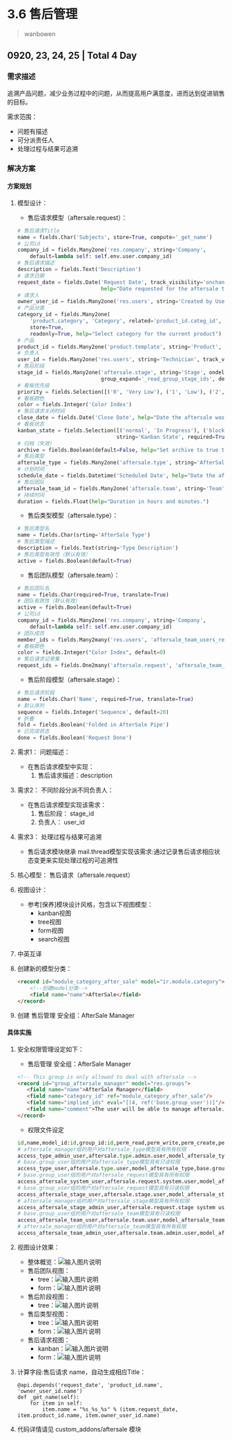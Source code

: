 

# 3.6 售后管理
> wanbowen
## 0920, 23, 24, 25 | Total 4 Day
 
### 需求描述
追溯产品问题，减少业务过程中的问题，从而提高用户满意度，进而达到促进销售的目标。

需求范围：
- 问题有描述
- 可分派责任人
- 处理过程与结果可追溯

### 解决方案
#### 方案规划
1. 模型设计：
    - 售后请求模型（aftersale.request）：
    ```python
    # 售后请求Title
    name = fields.Char('Subjects', store=True, compute='_get_name')
    # 公司id
    company_id = fields.Many2one('res.company', string='Company',
        default=lambda self: self.env.user.company_id)
    # 售后请求描述
    description = fields.Text('Description')
    # 请求日期
    request_date = fields.Date('Request Date', track_visibility='onchange', default=fields.Date.context_today,
                               help="Date requested for the aftersale to happen")
    # 请求人
    owner_user_id = fields.Many2one('res.users', string='Created by User', default=lambda s: s.env.uid)
    # 产品分类
    category_id = fields.Many2one(
        'product.category', 'Category', related='product_id.categ_id',
        store=True,
        readonly=True, help="Select category for the current product")
    # 产品
    product_id = fields.Many2one('product.template', string='Product', ondelete='restrict', index=True)
    # 负责人
    user_id = fields.Many2one('res.users', string='Technician', track_visibility='onchange', oldname='technician_user_id')
    # 售后阶段
    stage_id = fields.Many2one('aftersale.stage', string='Stage', ondelete='restrict', track_visibility='onchange',
                               group_expand='_read_group_stage_ids', default=_default_stage)
    # 看板优先级
    priority = fields.Selection([('0', 'Very Low'), ('1', 'Low'), ('2', 'Normal'), ('3', 'High')], string='Priority')
    # 看板颜色
    color = fields.Integer('Color Index')
    # 售后请求关闭时间
    close_date = fields.Date('Close Date', help="Date the aftersale was finished. ")
    # 看板状态
    kanban_state = fields.Selection([('normal', 'In Progress'), ('blocked', 'Blocked'), ('done', 'Ready for next stage')],
                                    string='Kanban State', required=True, default='normal', track_visibility='onchange')
    # 归档（失效）
    archive = fields.Boolean(default=False, help="Set archive to true to hide the aftersale request without deleting it.")
    # 售后类型
    aftersale_type = fields.Many2one('aftersale.type', string='AfterSale Type', default=_default_type)
    # 计划时间
    schedule_date = fields.Datetime('Scheduled Date', help="Date the aftersale team plans the aftersale.  It should not differ much from the Request Date. ")
    # 售后团队
    aftersale_team_id = fields.Many2one('aftersale.team', string='Team', required=True, default=_get_default_team_id)
    # 持续时间
    duration = fields.Float(help="Duration in hours and minutes.")
    ```
    - 售后类型模型（aftersale.type）：
    ```python
    # 售后类型名
    name = fields.Char(srting='AfterSale Type')
    # 售后类型描述
    description = fields.Text(string='Type Description')
    # 售后类型有效性（默认有效）
    active = fields.Boolean(default=True)
    ```
    - 售后团队模型（aftersale.team）：
    ```python
    # 售后团队名
    name = fields.Char(required=True, translate=True)
    # 团队有效性（默认有效）
    active = fields.Boolean(default=True)
    # 公司id
    company_id = fields.Many2one('res.company', string='Company',
        default=lambda self: self.env.user.company_id)
    # 团队成员
    member_ids = fields.Many2many('res.users', 'aftersale_team_users_rel', string="Team Members")
    # 看板颜色
    color = fields.Integer("Color Index", default=0)
    # 售后请求记录集
    request_ids = fields.One2many('aftersale.request', 'aftersale_team_id', copy=False)
    ```
    - 售后阶段模型（aftersale.stage）：
    ```python
    # 售后请求阶段
    name = fields.Char('Name', required=True, translate=True)
    # 默认序列
    sequence = fields.Integer('Sequence', default=20)
    # 折叠
    fold = fields.Boolean('Folded in AfterSale Pipe')
    # 已完成状态
    done = fields.Boolean('Request Done')
    ```
2. 需求1： 问题描述：
    - 在售后请求模型中实现：
        1. 售后请求描述：description
3. 需求2： 不同阶段分派不同负责人：
    - 在售后请求模型实现该需求：
        1. 售后阶段： stage_id
        2. 负责人： user_id
4. 需求3： 处理过程与结果可追溯
    - 售后请求模块继承 mail.thread模型实现该需求:通过记录售后请求相应状态变更来实现处理过程的可追溯性
5. 核心模型： 售后请求（aftersale.request）

6. 视图设计：
    - 参考[保养]模块设计风格，包含以下视图模型：
        - kanban视图
        - tree视图
        - form视图
        - search视图
7. 中英互译

8. 创建新的模型分类：
    ```html
    <record id="module_category_after_sale" model="ir.module.category">
        <!--创建model分类-->
        <field name="name">AfterSale</field>
    </record>
    ```
9. 创建 售后管理 安全组：AfterSale Manager
   
#### 具体实施
1. 安全权限管理设定如下：
    - 售后管理 安全组：AfterSale Manager
     ```html
    <!-- This group is only allowed to deal with aftersale -->
    <record id="group_aftersale_manager" model="res.groups">
        <field name="name">AfterSale Manager</field>
        <field name="category_id" ref="module_category_after_sale"/>
        <field name="implied_ids" eval="[(4, ref('base.group_user'))]"/>
        <field name="comment">The user will be able to manage aftersale.</field>
    </record>
    ```
   - 权限文件设定
    ```python
    id,name,model_id:id,group_id:id,perm_read,perm_write,perm_create,perm_unlink
    # aftersale_manager组的用户对aftersale_type模型具有所有权限
    access_type_admin_user,aftersale.type.admin.user,model_aftersale_type,group_aftersale_manager,1,1,1,1
    # base.group_user组的用户对aftersale_type模型具有只读权限
    access_type_user,aftersale.type.user,model_aftersale_type,base.group_user,1,0,0,0
    # base.group_user组的用户对aftersale_request模型具有所有权限
    access_aftersale_system_user,aftersale.request.system.user,model_aftersale_request,base.group_user,1,1,1,1
    # base.group_user组的用户对aftersale_request模型具有只读权限
    access_aftersale_stage_user,aftersale.stage.user,model_aftersale_stage,base.group_user,1,0,0,0
    # aftersale_manager组的用户对aftersale_stage模型具有所有权限
    access_aftersale_stage_admin_user,aftersale.request.stage system user,model_aftersale_stage,group_aftersale_manager,1,1,1,1
    # base.group_user组的用户对aftersale_team模型具有只读权限
    access_aftersale_team_user,aftersale.team.user,model_aftersale_team,base.group_user,1,0,0,0
    # aftersale_manager组的用户对aftersale_team模型具有所有权限
    access_aftersale_team_admin_user,aftersale.team.admin.user,model_aftersale_team,group_aftersale_manager,1,1,1,1
    ```
   
2. 视图设计效果：
    - 整体概览：![输入图片说明](https://images.gitee.com/uploads/images/2019/0925/160134_b9cbd505_5136250.png "屏幕截图.png")
    - 售后团队视图：
        - tree：![输入图片说明](https://images.gitee.com/uploads/images/2019/0925/160321_436d38d3_5136250.png "屏幕截图.png")
        - form：![输入图片说明](https://images.gitee.com/uploads/images/2019/0925/160342_c64db384_5136250.png "屏幕截图.png")
    - 售后阶段视图：
        - tree：![输入图片说明](https://images.gitee.com/uploads/images/2019/0925/160410_5a882495_5136250.png "屏幕截图.png")
    - 售后类型视图：
        - tree：![输入图片说明](https://images.gitee.com/uploads/images/2019/0925/160448_f4983e9b_5136250.png "屏幕截图.png")
        - form：![输入图片说明](https://images.gitee.com/uploads/images/2019/0925/160510_6bbba54f_5136250.png "屏幕截图.png")
    - 售后请求视图：
        - kanban：![输入图片说明](https://images.gitee.com/uploads/images/2019/0925/160542_db86d63c_5136250.png "屏幕截图.png")
        - form：![输入图片说明](https://images.gitee.com/uploads/images/2019/0925/160649_78b29c0b_5136250.png "屏幕截图.png")
3. 计算字段:售后请求 name，自动生成相应Title：
    ```
    @api.depends('request_date', 'product_id.name', 'owner_user_id.name')
    def _get_name(self):
        for item in self:
            item.name = "%s_%s_%s" % (item.request_date, item.product_id.name, item.owner_user_id.name)
    ```
4. 代码详情请见 custom_addons/aftersale 模块